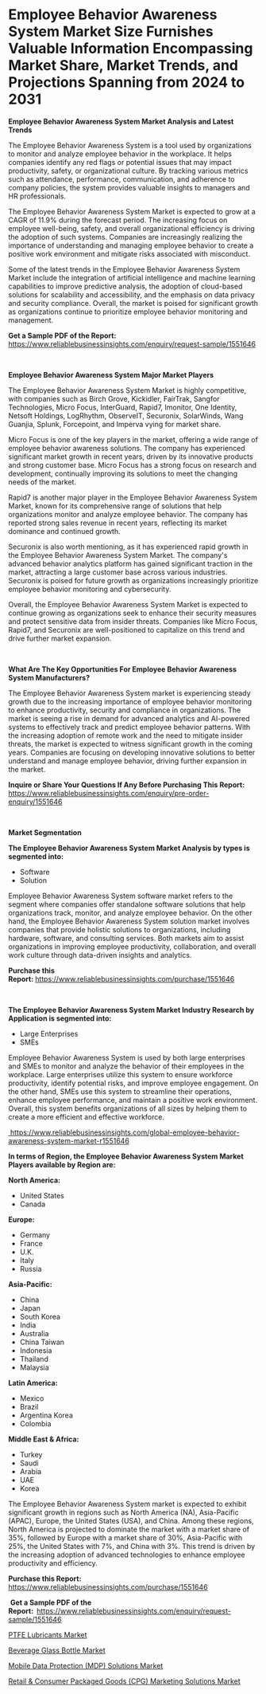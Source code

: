 <p><h1>Employee Behavior Awareness System Market Size Furnishes Valuable Information Encompassing Market Share, Market Trends, and Projections Spanning from 2024 to 2031</h1></p><p><strong>Employee Behavior Awareness System Market Analysis and Latest Trends</strong></p>
<p><p>The Employee Behavior Awareness System is a tool used by organizations to monitor and analyze employee behavior in the workplace. It helps companies identify any red flags or potential issues that may impact productivity, safety, or organizational culture. By tracking various metrics such as attendance, performance, communication, and adherence to company policies, the system provides valuable insights to managers and HR professionals.</p><p>The Employee Behavior Awareness System Market is expected to grow at a CAGR of 11.9% during the forecast period. The increasing focus on employee well-being, safety, and overall organizational efficiency is driving the adoption of such systems. Companies are increasingly realizing the importance of understanding and managing employee behavior to create a positive work environment and mitigate risks associated with misconduct.</p><p>Some of the latest trends in the Employee Behavior Awareness System Market include the integration of artificial intelligence and machine learning capabilities to improve predictive analysis, the adoption of cloud-based solutions for scalability and accessibility, and the emphasis on data privacy and security compliance. Overall, the market is poised for significant growth as organizations continue to prioritize employee behavior monitoring and management.</p></p>
<p><strong>Get a Sample PDF of the Report:&nbsp;</strong> <a href="https://www.reliablebusinessinsights.com/enquiry/request-sample/1551646">https://www.reliablebusinessinsights.com/enquiry/request-sample/1551646</a></p>
<p>&nbsp;</p>
<p><strong>Employee Behavior Awareness System Major Market Players</strong></p>
<p><p>The Employee Behavior Awareness System Market is highly competitive, with companies such as Birch Grove, Kickidler, FairTrak, Sangfor Technologies, Micro Focus, InterGuard, Rapid7, Imonitor, One Identity, Netsoft Holdings, LogRhythm, ObserveIT, Securonix, SolarWinds, Wang Guanjia, Splunk, Forcepoint, and Imperva vying for market share.</p><p>Micro Focus is one of the key players in the market, offering a wide range of employee behavior awareness solutions. The company has experienced significant market growth in recent years, driven by its innovative products and strong customer base. Micro Focus has a strong focus on research and development, continually improving its solutions to meet the changing needs of the market.</p><p>Rapid7 is another major player in the Employee Behavior Awareness System Market, known for its comprehensive range of solutions that help organizations monitor and analyze employee behavior. The company has reported strong sales revenue in recent years, reflecting its market dominance and continued growth.</p><p>Securonix is also worth mentioning, as it has experienced rapid growth in the Employee Behavior Awareness System Market. The company's advanced behavior analytics platform has gained significant traction in the market, attracting a large customer base across various industries. Securonix is poised for future growth as organizations increasingly prioritize employee behavior monitoring and cybersecurity.</p><p>Overall, the Employee Behavior Awareness System Market is expected to continue growing as organizations seek to enhance their security measures and protect sensitive data from insider threats. Companies like Micro Focus, Rapid7, and Securonix are well-positioned to capitalize on this trend and drive further market expansion.</p></p>
<p>&nbsp;</p>
<p><strong>What Are The Key Opportunities For Employee Behavior Awareness System Manufacturers?</strong></p>
<p><p>The Employee Behavior Awareness System market is experiencing steady growth due to the increasing importance of employee behavior monitoring to enhance productivity, security and compliance in organizations. The market is seeing a rise in demand for advanced analytics and AI-powered systems to effectively track and predict employee behavior patterns. With the increasing adoption of remote work and the need to mitigate insider threats, the market is expected to witness significant growth in the coming years. Companies are focusing on developing innovative solutions to better understand and manage employee behavior, driving further expansion in the market.</p></p>
<p><strong>Inquire or Share Your Questions If Any Before Purchasing This Report:</strong> <a href="https://www.reliablebusinessinsights.com/enquiry/pre-order-enquiry/1551646">https://www.reliablebusinessinsights.com/enquiry/pre-order-enquiry/1551646</a></p>
<p>&nbsp;</p>
<p><strong>Market Segmentation</strong></p>
<p><strong>The Employee Behavior Awareness System Market Analysis by types is segmented into:</strong></p>
<p><ul><li>Software</li><li>Solution</li></ul></p>
<p><p>Employee Behavior Awareness System software market refers to the segment where companies offer standalone software solutions that help organizations track, monitor, and analyze employee behavior. On the other hand, the Employee Behavior Awareness System solution market involves companies that provide holistic solutions to organizations, including hardware, software, and consulting services. Both markets aim to assist organizations in improving employee productivity, collaboration, and overall work culture through data-driven insights and analytics.</p></p>
<p><strong>Purchase this Report:&nbsp;</strong><a href="https://www.reliablebusinessinsights.com/purchase/1551646">https://www.reliablebusinessinsights.com/purchase/1551646</a></p>
<p>&nbsp;</p>
<p><strong>The Employee Behavior Awareness System Market Industry Research by Application is segmented into:</strong></p>
<p><ul><li>Large Enterprises</li><li>SMEs</li></ul></p>
<p><p>Employee Behavior Awareness System is used by both large enterprises and SMEs to monitor and analyze the behavior of their employees in the workplace. Large enterprises utilize this system to ensure workforce productivity, identify potential risks, and improve employee engagement. On the other hand, SMEs use this system to streamline their operations, enhance employee performance, and maintain a positive work environment. Overall, this system benefits organizations of all sizes by helping them to create a more efficient and effective workforce.</p></p>
<p><a href="https://www.reliablebusinessinsights.com/global-employee-behavior-awareness-system-market-r1551646">&nbsp;https://www.reliablebusinessinsights.com/global-employee-behavior-awareness-system-market-r1551646</a></p>
<p><strong>In terms of Region, the Employee Behavior Awareness System Market Players available by Region are:</strong></p>
<p>
    <p> <strong> North America: </strong>
        <ul>
            <li>United States</li>
            <li>Canada</li>
        </ul>
        </p> 
    <p> <strong> Europe: </strong>
        <ul>
            <li>Germany</li>
            <li>France</li>
            <li>U.K.</li>
            <li>Italy</li>
            <li>Russia</li>
        </ul>
        </p> 
    <p> <strong> Asia-Pacific: </strong>
        <ul>
            <li>China</li>
            <li>Japan</li>
            <li>South Korea</li>
            <li>India</li>
            <li>Australia</li>
            <li>China Taiwan</li>
            <li>Indonesia</li>
            <li>Thailand</li>
            <li>Malaysia</li>
        </ul>
        </p> 
    <p> <strong> Latin America: </strong>
        <ul>
            <li>Mexico</li>
            <li>Brazil</li>
            <li>Argentina Korea</li>
            <li>Colombia</li>
        </ul>
        </p> 
    <p> <strong> Middle East & Africa: </strong>
        <ul>
            <li>Turkey</li>
            <li>Saudi</li>
            <li>Arabia</li>
            <li>UAE</li>
            <li>Korea</li>
        </ul>
    </p>
    </p>
<p><p>The Employee Behavior Awareness System market is expected to exhibit significant growth in regions such as North America (NA), Asia-Pacific (APAC), Europe, the United States (USA), and China. Among these regions, North America is projected to dominate the market with a market share of 35%, followed by Europe with a market share of 30%, Asia-Pacific with 25%, the United States with 7%, and China with 3%. This trend is driven by the increasing adoption of advanced technologies to enhance employee productivity and efficiency.</p></p>
<p><strong>Purchase this Report: </strong><a href="https://www.reliablebusinessinsights.com/purchase/1551646">https://www.reliablebusinessinsights.com/purchase/1551646</a></p>
<p>&nbsp;<strong>Get a Sample PDF of the Report:&nbsp;&nbsp;</strong><a href="https://www.reliablebusinessinsights.com/enquiry/request-sample/1551646">https://www.reliablebusinessinsights.com/enquiry/request-sample/1551646</a></p>
<p><strong></strong></p>
<p><p><a href="https://medium.com/@alexander.bell98078/an-in-depth-analysis-of-the-global-ptfe-lubricants-market-scope-and-its-rapid-growing-11-5-d2ec89853e21">PTFE Lubricants Market</a></p><p><a href="https://medium.com/@kathleenjacksond65/global-beverage-glass-bottle-market-share-and-growth-opportunities-and-market-size-growing-with-a-d61f4485f021">Beverage Glass Bottle Market</a></p><p><a href="https://github.com/HenrietteMills1/Market-Research-Report-List-2/blob/main/mobile-data-protection-mdp-solutions-market.md">Mobile Data Protection (MDP) Solutions Market</a></p><p><a href="https://github.com/marthawweekle/Market-Research-Report-List-2/blob/main/retail-consumer-packaged-goods-cpg-marketing-solutions-market.md">Retail & Consumer Packaged Goods (CPG) Marketing Solutions Market</a></p></p>